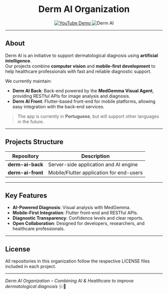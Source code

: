 <h1 align="center">Derm AI Organization</h1>

<p align="center">
  <a href="https://www.youtube.com/shorts/pP8O6Jt3I4o" target="_blank">
    <img src="https://img.shields.io/badge/YouTube-Demo-red?logo=youtube&style=flat-square" alt="YouTube Demo"/>
  </a>
  <img src="https://img.shields.io/badge/AI-Dermatology-blue?style=flat-square" alt="Derm AI"/>
</p>

---
## About

Derm AI is an initiative to support dermatological diagnosis using **artificial intelligence**.  
Our projects combine **computer vision** and **mobile-first development** to help healthcare professionals with fast and reliable diagnostic support.

We currently maintain:

- **Derm AI Back**: Back-end powered by the **MedGemma Visual Agent**, providing RESTful APIs for image analysis and diagnosis.
- **Derm AI Front**: Flutter-based front-end for mobile platforms, allowing easy integration with the back-end services.

> The app is currently in **Portuguese**, but will support other languages in the future.

---
## Projects Structure

| Repository       | Description                               |
| ---------------- | ----------------------------------------- |
| **derm-ai-back** | Server-side application and AI engine      |
| **derm-ai-front**| Mobile/Flutter application for end-users   |

---
## Key Features

- **AI-Powered Diagnosis**: Visual analysis with MedGemma.
- **Mobile-First Integration**: Flutter front-end and RESTful APIs.
- **Diagnostic Transparency**: Confidence levels and clear reports.
- **Open Collaboration**: Designed for developers, researchers, and healthcare professionals.

---
## License

All repositories in this organization follow the respective LICENSE files included in each project.

---
*Derm AI Organization – Combining AI & Healthcare to improve dermatological diagnosis* 🩺🤖
